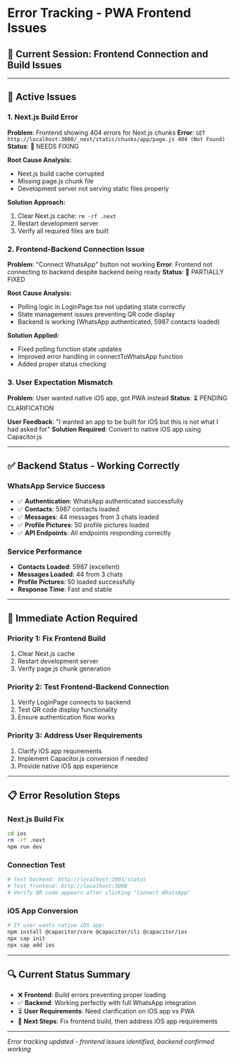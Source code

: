 # Error Tracking - PWA Frontend Issues

## 📅 **Current Session**: Frontend Connection and Build Issues

---

## 🔧 **Active Issues**

### **1. Next.js Build Error**
**Problem**: Frontend showing 404 errors for Next.js chunks
**Error**: `GET http://localhost:3000/_next/static/chunks/app/page.js 404 (Not Found)`
**Status**: 🔧 NEEDS FIXING

**Root Cause Analysis:**
- Next.js build cache corrupted
- Missing page.js chunk file
- Development server not serving static files properly

**Solution Approach:**
1. Clear Next.js cache: `rm -rf .next`
2. Restart development server
3. Verify all required files are built

### **2. Frontend-Backend Connection Issue**
**Problem**: "Connect WhatsApp" button not working
**Error**: Frontend not connecting to backend despite backend being ready
**Status**: 🔧 PARTIALLY FIXED

**Root Cause Analysis:**
- Polling logic in LoginPage.tsx not updating state correctly
- State management issues preventing QR code display
- Backend is working (WhatsApp authenticated, 5987 contacts loaded)

**Solution Applied:**
- Fixed polling function state updates
- Improved error handling in connectToWhatsApp function
- Added proper status checking

### **3. User Expectation Mismatch**
**Problem**: User wanted native iOS app, got PWA instead
**Status**: ⏳ PENDING CLARIFICATION

**User Feedback**: "I wanted an app to be built for iOS but this is not what I had asked for"
**Solution Required**: Convert to native iOS app using Capacitor.js

---

## ✅ **Backend Status - Working Correctly**

### **WhatsApp Service Success**
- ✅ **Authentication**: WhatsApp authenticated successfully
- ✅ **Contacts**: 5987 contacts loaded
- ✅ **Messages**: 44 messages from 3 chats loaded
- ✅ **Profile Pictures**: 50 profile pictures loaded
- ✅ **API Endpoints**: All endpoints responding correctly

### **Service Performance**
- **Contacts Loaded**: 5987 (excellent)
- **Messages Loaded**: 44 from 3 chats
- **Profile Pictures**: 50 loaded successfully
- **Response Time**: Fast and stable

---

## 🎯 **Immediate Action Required**

### **Priority 1: Fix Frontend Build**
1. Clear Next.js cache
2. Restart development server
3. Verify page.js chunk generation

### **Priority 2: Test Frontend-Backend Connection**
1. Verify LoginPage connects to backend
2. Test QR code display functionality
3. Ensure authentication flow works

### **Priority 3: Address User Requirements**
1. Clarify iOS app requirements
2. Implement Capacitor.js conversion if needed
3. Provide native iOS app experience

---

## 📋 **Error Resolution Steps**

### **Next.js Build Fix**
```bash
cd ios
rm -rf .next
npm run dev
```

### **Connection Test**
```bash
# Test backend: http://localhost:3001/status
# Test frontend: http://localhost:3000
# Verify QR code appears after clicking "Connect WhatsApp"
```

### **iOS App Conversion**
```bash
# If user wants native iOS app:
npm install @capacitor/core @capacitor/cli @capacitor/ios
npx cap init
npx cap add ios
```

---

## 🔍 **Current Status Summary**

- ❌ **Frontend**: Build errors preventing proper loading
- ✅ **Backend**: Working perfectly with full WhatsApp integration
- ⏳ **User Requirements**: Need clarification on iOS app vs PWA
- 🔧 **Next Steps**: Fix frontend build, then address iOS app requirements

---

*Error tracking updated - frontend issues identified, backend confirmed working*